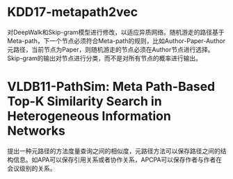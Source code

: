 # KDD17-metapath2vec
对DeepWalk和Skip-gram模型进行修改，以适应异质网络。随机游走的路径基于Meta-path，下一个节点必须符合Meta-path的规则，比如Author-Paper-Author元路径，当前节点为Paper，则随机游走的节点必须在Author节点进行选择。Skip-gram的输出对节点进行分类，而不是对所有节点的概率进行输出。
# VLDB11-PathSim: Meta Path-Based Top-K Similarity Search in Heterogeneous Information Networks
提出一种元路径的方法度量查询之间的相似度，元路径方法可以保存路径之间的结构信息。如APA可以保存引用关系或者协作关系，APCPA可以保存作者与作者在会议级别的关系。
